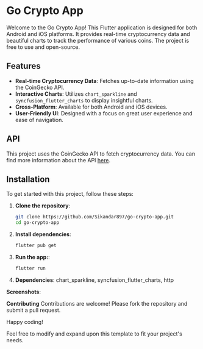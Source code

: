 # Go Crypto App

Welcome to the Go Crypto App! This Flutter application is designed for both Android and iOS platforms. It provides real-time cryptocurrency data and beautiful charts to track the performance of various coins. The project is free to use and open-source.

## Features

- **Real-time Cryptocurrency Data**: Fetches up-to-date information using the CoinGecko API.
- **Interactive Charts**: Utilizes `chart_sparkline` and `syncfusion_flutter_charts` to display insightful charts.
- **Cross-Platform**: Available for both Android and iOS devices.
- **User-Friendly UI**: Designed with a focus on great user experience and ease of navigation.

## API

This project uses the CoinGecko API to fetch cryptocurrency data. You can find more information about the API [here](https://api.coingecko.com/api/v3/coins/).

## Installation

To get started with this project, follow these steps:

1. **Clone the repository**:
   ```bash
   git clone https://github.com/Sikandar897/go-crypto-app.git
   cd go-crypto-app

2. **Install dependencies**:
   ```bash
   flutter pub get

3. **Run the app:**:
   ```bash
   flutter run

4. **Dependencies**:
   chart_sparkline,
   syncfusion_flutter_charts,
   http

**Screenshots**:

**Contributing**
Contributions are welcome! Please fork the repository and submit a pull request.

Happy coding!

Feel free to modify and expand upon this template to fit your project's needs.
